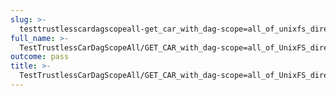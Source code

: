 ```yaml
---
slug: >-
  testtrustlesscardagscopeall-get_car_with_dag-scope=all_of_unixfs_directory_with_multiple_files_(accept_header)-header_content-disposition
full_name: >-
  TestTrustlessCarDagScopeAll/GET_CAR_with_dag-scope=all_of_UnixFS_directory_with_multiple_files_(Accept_Header)/Header_Content-Disposition
outcome: pass
title: >-
  TestTrustlessCarDagScopeAll/GET_CAR_with_dag-scope=all_of_UnixFS_directory_with_multiple_files_(Accept_Header)/Header_Content-Disposition
---
```


